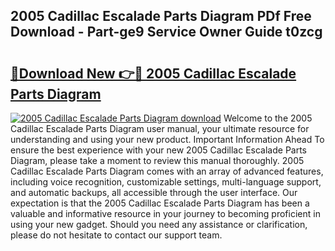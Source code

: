 ## 2005 Cadillac Escalade Parts Diagram PDf Free Download - Part-ge9 Service Owner Guide t0zcg

# <h2><a href="http://dfk4vs.blite.top/?on=2005+Cadillac+Escalade+Parts+Diagram">🔗Download New 👉🔴 2005 Cadillac Escalade Parts Diagram</a></h2>

[![2005 Cadillac Escalade Parts Diagram download](https://i.imgur.com/lujVjoI.png)](http://dfk4vs.blite.top/?on=2005+Cadillac+Escalade+Parts+Diagram)
Welcome to the 2005 Cadillac Escalade Parts Diagram user manual, your ultimate resource for understanding and using your new product. Important Information Ahead To ensure the best experience with your new 2005 Cadillac Escalade Parts Diagram, please take a moment to review this manual thoroughly. 2005 Cadillac Escalade Parts Diagram comes with an array of advanced features, including voice recognition, customizable settings, multi-language support, and automatic backups, all accessible through the user interface. Our expectation is that the 2005 Cadillac Escalade Parts Diagram has been a valuable and informative resource in your journey to becoming proficient in using your new gadget. Should you need any assistance or clarification, please do not hesitate to contact our support team.
